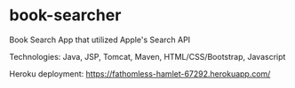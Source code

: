 # book-searcher

Book Search App that utilized Apple's Search API

Technologies: Java, JSP, Tomcat, Maven, HTML/CSS/Bootstrap, Javascript

Heroku deployment: https://fathomless-hamlet-67292.herokuapp.com/ 
